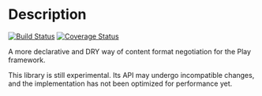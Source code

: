 # Description

[![Build Status](https://api.travis-ci.org/restfulscala/play-content-negotiation.svg?branch=master
)](https://api.travis-ci.org/restfulscala/play-content-negotiation)
[![Coverage Status](https://img.shields.io/coveralls/restfulscala/play-content-negotiation.svg)](https://coveralls.io/r/restfulscala/play-content-negotiation?branch=master)

A more declarative and DRY way of content format negotiation for the Play framework.

This library is still experimental. Its API may undergo incompatible changes, and the implementation has not been optimized for performance yet.
